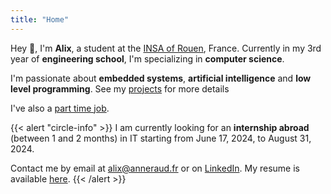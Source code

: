 ```yaml
---
title: "Home"
---
```


Hey 👋, I'm **Alix**, a student at the [INSA of Rouen](https://www.insa-rouen.fr), France. Currently in my 3rd year of **engineering school**, I'm specializing in **computer science**.

I'm passionate about **embedded systems**, **artificial intelligence** and **low level programming**. See my [projects](/projects) for more details

I've also a [part time job]().

{{< alert "circle-info" >}}
I am currently looking for an **internship abroad** (between 1 and 2 months) in IT  starting from June 17, 2024, to August 31, 2024.

Contact me by email at [alix@anneraud.fr](mailto:alix@anneraud.fr) or on [LinkedIn](https://www.linkedin.com/in/alix-anneraud/). My
resume is available [here](/Resume.pdf).
{{< /alert >}}